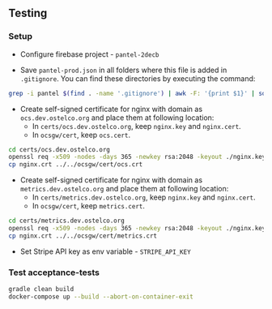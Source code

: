 ## Testing

### Setup

 * Configure firebase project - `pantel-2decb`
 
 * Save `pantel-prod.json` in all folders where this file is added in `.gitignore`.  You can find these directories by
   executing the command:

```bash
grep -i pantel $(find . -name '.gitignore') | awk -F: '{print $1}' | sort | uniq | sed 's/.gitignore//g'
```     
 
 * Create self-signed certificate for nginx with domain as `ocs.dev.ostelco.org` and place them at following location:
   * In `certs/ocs.dev.ostelco.org`, keep `nginx.key` and `nginx.cert`.
   * In `ocsgw/cert`, keep `ocs.cert`.

```bash
cd certs/ocs.dev.ostelco.org
openssl req -x509 -nodes -days 365 -newkey rsa:2048 -keyout ./nginx.key -out ./nginx.crt -subj '/CN=ocs.dev.ostelco.org'
cp nginx.crt ../../ocsgw/cert/ocs.crt
```
 * Create self-signed certificate for nginx with domain as `metrics.dev.ostelco.org` and place them at following location:
    * In `certs/metrics.dev.ostelco.org`, keep `nginx.key` and `nginx.cert`.
    * In `ocsgw/cert`, keep `metrics.cert`.

```bash
cd certs/metrics.dev.ostelco.org
openssl req -x509 -nodes -days 365 -newkey rsa:2048 -keyout ./nginx.key -out ./nginx.crt -subj '/CN=metrics.dev.ostelco.org'
cp nginx.crt ../../ocsgw/cert/metrics.crt
```

 * Set Stripe API key as env variable - `STRIPE_API_KEY`

   
### Test acceptance-tests

```bash
gradle clean build  
docker-compose up --build --abort-on-container-exit
```    
